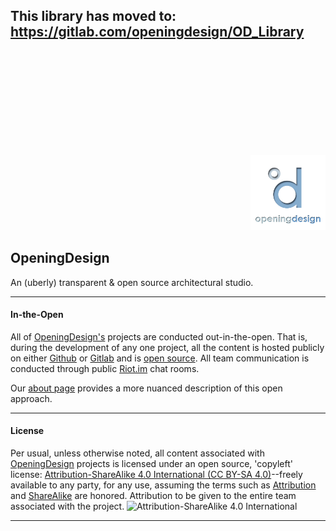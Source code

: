 ## This library has moved to: https://gitlab.com/openingdesign/OD_Library
<br>
<br>
<br>
<br>
<br>
<br>
<br>
<br>
<br>

<div align="right" >
<p align="right" >
<img src="https://raw.githubusercontent.com/OpeningDesign/OD_Marketing/master/Logos/od_icon_logo_2.jpg" width="120px"/>
</p>
</div>

## OpeningDesign

An (uberly) transparent & open source architectural studio.

---

#### In-the-Open

All of [OpeningDesign's](http://openingdesign.com/) projects are conducted out-in-the-open.  That is, during the development of any one project, all the content is hosted publicly on either [Github](https://github.com/OpeningDesign) or [Gitlab](https://gitlab.com/OpeningDesign) and is [open source](https://en.wikipedia.org/wiki/Open_source).  All team communication is conducted through public [Riot.im](http://openingdesign.com/communication/) chat rooms.



Our [about page](http://openingdesign.com/about/) provides a more nuanced description of this open approach.



---

#### License

Per usual, unless otherwise noted, all content associated with [OpeningDesign](http://openingdesign.com) projects is licensed under an open source, 'copyleft' license: 
[Attribution-ShareAlike 4.0 International (CC BY-SA 4.0)](https://creativecommons.org/licenses/by-sa/4.0/)--freely available to any party, for any use, assuming the terms such as [Attribution](https://wiki.creativecommons.org/wiki/best_practices_for_attribution) and [ShareAlike](https://en.wikipedia.org/wiki/Share-alike) are honored.  Attribution to be given to the entire team associated with the project.
![Attribution-ShareAlike 4.0 International](http://i.creativecommons.org/l/by-sa/3.0/88x31.png)

---
